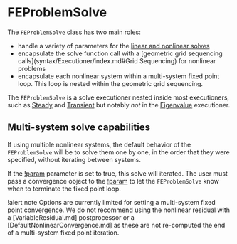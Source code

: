 # FEProblemSolve

The `FEProblemSolve` class has two main roles:

- handle a variety of parameters for the [linear and nonlinear solves](systems/NonlinearSystem.md)
- encapsulate the solve function call with a [geometric grid sequencing calls](syntax/Executioner/index.md#Grid Sequencing) for nonlinear problems
- encapsulate each nonlinear system within a multi-system fixed point loop. This loop is nested within the geometric grid sequencing.

The `FEProblemSolve` is a solve executioner nested inside most executioners,
such as [Steady](executioners/Steady.md) and [Transient](executioners/Transient.md) but notably *not* in the [Eigenvalue](executioners/Eigenvalue.md) executioner.

## Multi-system solve capabilities

If using multiple nonlinear systems, the default behavior of the `FEProblemSolve` will be to solve them one by one,
in the order that they were specified, without iterating between systems.

If the [!param](/Executioner/Steady/multi_system_fixed_point) parameter is set to true, this solve will iterated.
The user must pass a convergence object to the [!param](/Executioner/Steady/multi_system_fixed_point_convergence)
to let the `FEProblemSolve` know when to terminate the fixed point loop.

!alert note
Options are currently limited for setting a multi-system fixed point convergence. We do not recommend using the
nonlinear residual with a [VariableResidual.md] postprocessor or a [DefaultNonlinearConvergence.md] as these
are not re-computed the end of a multi-system fixed point iteration.
